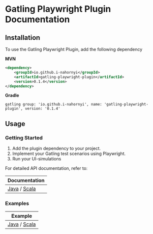 # Gatling Playwright Plugin Documentation

## Installation

To use the Gatling Playwright Plugin, add the following dependency

**MVN**
```xml
<dependency>
    <groupId>io.github.i-nahornyi</groupId>
    <artifactId>gatling-playwright-plugin</artifactId>
    <version>0.1.4</version>
</dependency>
```

**Gradle**

```
gatling group: 'io.github.i-nahornyi', name: 'gatling-playwright-plugin', version: '0.1.4'
```


## Usage

### Getting Started

1. Add the plugin dependency to your project.
2. Implement your Gatling test scenarios using Playwright.
3. Run your UI-simulations


For detailed API documentation, refer to:

| Documentation                               |
|---------------------------------------------|
| [Java](java/Api.md) / [Scala](scala/Api.md) |

### Examples

| Example                                                                                                                                                               |
|-----------------------------------------------------------------------------------------------------------------------------------------------------------------------|
| [Java](../src/test/java/ui/performance/simulations/BrowserSimulationsJava.java) / [Scala](../src/test/scala/ui/performance/simulations/BrowserSimulationsScala.scala) |


